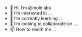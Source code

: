 - 👋 Hi, I’m @molnlabs
- 👀 I’m interested in ...
- 🌱 I’m currently learning ...
- 💞️ I’m looking to collaborate on ...
- 📫 How to reach me ...
